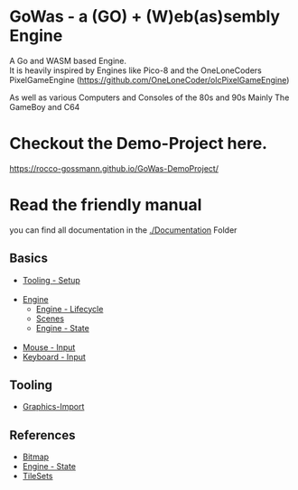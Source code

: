 # GoWas - a (GO) + (W)eb(as)sembly Engine

A Go and WASM based Engine.  
It is heavily inspired by Engines like Pico-8 and the OneLoneCoders PixelGameEngine
(https://github.com/OneLoneCoder/olcPixelGameEngine)

As well as various Computers and Consoles of the 80s and 90s Mainly The GameBoy and C64

# Checkout the Demo-Project here.
https://rocco-gossmann.github.io/GoWas-DemoProject/

# Read the friendly manual 
you can find all documentation in the [./Documentation](./Documentation) Folder

## Basics
- [Tooling - Setup ](./Documentation/Setup.md)<br><br>
- [Engine](./Documentation/Engine.md)
    - [Engine - Lifecycle](./Documentation/EngineLifecycle.md) 
    - [Scenes](./Documentation/Scenes.md)
    - [Engine - State](./Documentation/reference/EngineState.md)<br> <br>
- [Mouse - Input](./Documentation/MouseInput.md) 
- [Keyboard - Input](./Documentation/KeyboardInput.md) 

## Tooling
- [Graphics-Import](./Documentation/Graphics_and_Sound.md)

## References
- [Bitmap](./Documentation/reference/Bitmap.md)
- [Engine - State](./Documentation/reference/EngineState.md)
- [TileSets](./Documentation/reference/TileSets.md)

